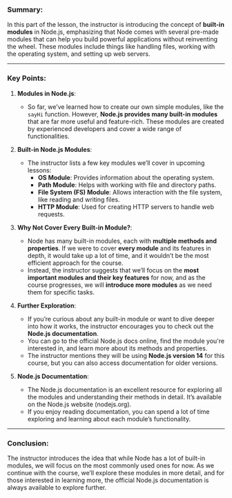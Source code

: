 ### Summary:

In this part of the lesson, the instructor is introducing the concept of **built-in modules** in Node.js, emphasizing that Node comes with several pre-made modules that can help you build powerful applications without reinventing the wheel. These modules include things like handling files, working with the operating system, and setting up web servers.

---

### Key Points:

1. **Modules in Node.js**: 
   - So far, we’ve learned how to create our own simple modules, like the `sayHi` function. However, **Node.js provides many built-in modules** that are far more useful and feature-rich. These modules are created by experienced developers and cover a wide range of functionalities.

2. **Built-in Node.js Modules**:
   - The instructor lists a few key modules we’ll cover in upcoming lessons:
     - **OS Module**: Provides information about the operating system.
     - **Path Module**: Helps with working with file and directory paths.
     - **File System (FS) Module**: Allows interaction with the file system, like reading and writing files.
     - **HTTP Module**: Used for creating HTTP servers to handle web requests.

3. **Why Not Cover Every Built-in Module?**:
   - Node has many built-in modules, each with **multiple methods and properties**. If we were to cover **every module** and its features in depth, it would take up a lot of time, and it wouldn’t be the most efficient approach for the course.
   - Instead, the instructor suggests that we’ll focus on the **most important modules and their key features** for now, and as the course progresses, we will **introduce more modules** as we need them for specific tasks.

4. **Further Exploration**:
   - If you’re curious about any built-in module or want to dive deeper into how it works, the instructor encourages you to check out the **Node.js documentation**.
   - You can go to the official Node.js docs online, find the module you're interested in, and learn more about its methods and properties.
   - The instructor mentions they will be using **Node.js version 14** for this course, but you can also access documentation for older versions.

5. **Node.js Documentation**:
   - The Node.js documentation is an excellent resource for exploring all the modules and understanding their methods in detail. It’s available on the Node.js website (nodejs.org).
   - If you enjoy reading documentation, you can spend a lot of time exploring and learning about each module’s functionality.

---

### Conclusion:
The instructor introduces the idea that while Node has a lot of built-in modules, we will focus on the most commonly used ones for now. As we continue with the course, we’ll explore these modules in more detail, and for those interested in learning more, the official Node.js documentation is always available to explore further.